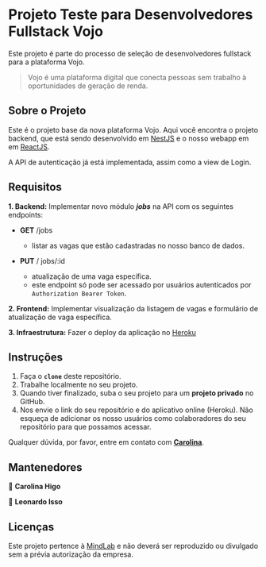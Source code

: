 # Projeto Teste para Desenvolvedores Fullstack Vojo

Este projeto é parte do processo de seleção de desenvolvedores fullstack para a plataforma Vojo.

>Vojo é uma plataforma digital que conecta pessoas sem trabalho à oportunidades de geração de renda.

## **Sobre o Projeto**

Este é o projeto base da nova plataforma Vojo. Aqui você encontra o projeto backend, que está sendo desenvolvido em [NestJS](https://docs.nestjs.com/) e o nosso webapp em em [ReactJS](https://pt-br.reactjs.org/).

A API de autenticação já está implementada, assim como a view de Login. 

## **Requisitos**
**1. Backend:** Implementar novo módulo ***jobs*** na API com os seguintes endpoints:
* **GET** /jobs

    * listar as vagas que estão cadastradas no nosso banco de dados.

* **PUT** / jobs/:id

    * atualização de uma vaga específica.
    * este endpoint só pode ser acessado por usuários autenticados por `Authorization Bearer Token`.

**2. Frontend:** Implementar visualização da listagem de vagas e formulário de atualização de vaga específica.

**3. Infraestrutura:** Fazer o deploy da aplicação no [Heroku](https://www.heroku.com/)

## **Instruções**
1. Faça o **`clone`** deste repositório.
2. Trabalhe localmente no seu projeto.
3. Quando tiver finalizado, suba o seu projeto para um **projeto privado** no GitHub.
4. Nos envie o link do seu repositório e do aplicativo online (Heroku). Não esqueça de adicionar os nosso usuários como colaboradores do seu repositório para que possamos acessar.

Qualquer dúvida, por favor, entre em contato com **[Carolina](mailto:carolina.higo@mindlab.com.br)**.

## **Mantenedores**

👤 **Carolina Higo**

👤 **Leonardo Isso**


## **Licenças**

Este projeto pertence à [MindLab](https://www.mindlab.com.br/) e não deverá ser reproduzido ou divulgado sem a prévia autorização da empresa.